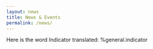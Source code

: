 ```yaml
---
layout: news
title: News & Events
permalink: /news/
---
```

Here is the word Indicator translated: %general.indicator